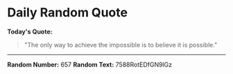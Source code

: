 # Daily Random Quote

**Today's Quote:**
> "The only way to achieve the impossible is to believe it is possible."

---

**Random Number:** 657
**Random Text:** 7588RotEDfGN9lGz
